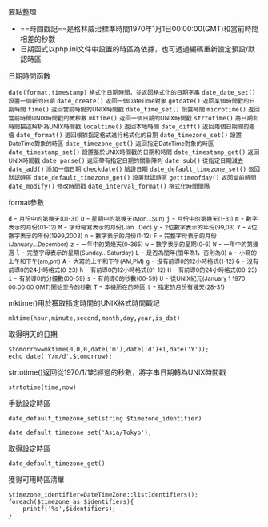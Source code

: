 要點整理
- ==時間戳記==是格林威治標準時間1970年1月1日00:00:00(GMT)和當前時間相差的秒數
- 日期函式以php.ini文件中設置的時區為依據，也可透過編碼重新設定預設/默認時區

日期時間函數

`date(format,timestamp)` <small>格式化日期時間，並返回格式化的日期字串</small>
`date_date_set()` <small>設置一個新的日期</small>
`date_create()` <small>返回一個DateTime對象</small>
`getdate()` <small>返回某個時間戳的日期時間</small>
`time()` <small>返回當前時間的UNIX時間戳</small>
`date_time_set()` <small>設置時間</small>
`microtime()` <small>返回當前時間UNIX時間戳的微秒數</small>
`mktime()` <small>返回一個日期的UNIX時間戳</small>
`strtotime()` <small>將日期和時間描述解析為UNIX時間戳</small>
`localtime()` <small>返回本地時間</small>
`date_diff()` <small>返回兩個日期間的差值</small>
`date_format()` <small>返回根據指定格式進行格式化的日期</small>
`date_timezone_set()` <small>設置DateTime對象的時區</small>
`date_timezone_get()` <small>返回指定DateTime對象的時區</small>
`date_timestamp_set()` <small>設置基於UNIX時間戳的日期和時間</small>
`date_timestamp_get()` <small>返回UNIX時間戳</small>
`date_parse()` <small>返回帶有指定日期的關聯陣列</small>
`date_sub()` <small>從指定日期減去</small>
`date_add()` <small>添加一個日期</small>
`checkdate()` <small>驗證日期</small>
`date_default_timezone_set()` <small>返回默認時區</small>
`date_default_timezone_get()` <small>設置默認時區</small>
`gettimeofday()` <small>返回當前時間</small>
`date_modify()` <small>修改時間戳</small>
`date_interval_format()` <small>格式化時間間隔</small>

format參數

 `d` - <small>月份中的第幾天(01-31)</small>
 `D` - <small>星期中的第幾天(Mon...Sun)</small>
 `j` - <small>月份中的第幾天(1-31)</small>
 `m` - <small>數字表示的月份(01-12)</small>
 `M` - <small>字母縮寫表示的月份(Jan...Dec)</small>
 `y` - <small>2位數字表示的年份(99,03)</small>
 `Y` - <small>4位數字表示的年份(1999,2003)</small>
 `n` - <small>數字表示的月份(1-12)</small>
 `F` - <small>完整字母表示的月份(January...December)</small>
 `z` - <small>一年中的第幾天(0-365)</small>
 `w` - <small>數字表示的星期(0-6)</small>
 `W` - <small>一年中的第幾週</small>
 `l` - <small>完整字母表示的星期(Sunday...Saturday)</small>
 `L` - <small>是否為閨年(閨年為1，否則為0)</small>
 `a` - <small>小寫的上午和下午(am,pm)</small>
 `A` - <small>大寫的上午和下午(AM,PM)</small>
 `g` - <small>沒有前導0的12小時格式(1-12)</small>
 `G` - <small>沒有前導0的24小時格式(0-23)</small>
 `h` - <small>有前導0的12小時格式(01-12)</small>
 `H` - <small>有前導0的24小時格式(00-23)</small>
 `i` - <small>有前導0的分鐘數(00-59)</small>
 `s` - <small>有前導0的秒數(00-59)</small>
 `U` - <small>從UNIX紀元(January 1 1970 00:00:00 GMT)開始至今的秒數</small>
 `T` - <small>本機所在的時區</small>
 `t` - <small>指定的月份有幾天(28-31)</small>

mktime()用於獲取指定時間的UNIX格式時間戳記
```
mktime(hour,minute,second,month,day,year,is_dst)
```

取得明天的日期
```
$tomorrow=mktime(0,0,0,date('m'),date('d')+1,date('Y'));
echo date('Y/m/d',$tomorrow);
```

strtotime()返回從1970/1/1起經過的秒數，將字串日期轉為UNIX時間戳
```
strtotime(time,now)
```

手動設定時區
```
date_default_timezone_set(string $timezone_identifier)
```

```
date_default_timezone_set('Asia/Tokyo');
```

取得設定時區
```
date_default_timezone_get()
```

獲得可用時區清單
```
$timezone_identifier=DateTimeZone::listIdentifiers();
foreach($timezone as $identifiers){
	printf('%s',$identifiers);
}
```